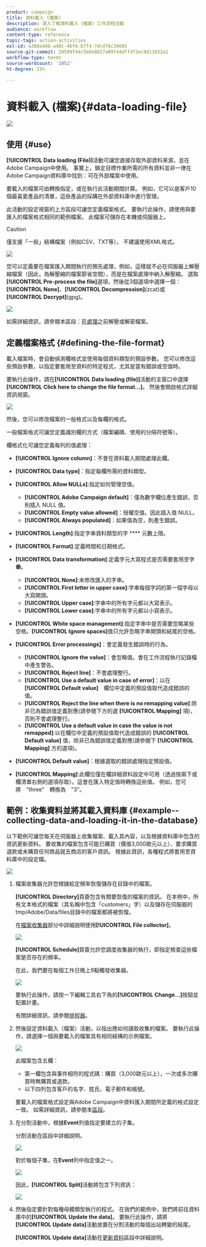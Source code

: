 ```yaml
---
product: campaign
title: 資料載入 (檔案)
description: 深入了解資料載入（檔案）工作流程活動
audience: workflow
content-type: reference
topic-tags: action-activities
exl-id: a380e486-a40c-4bf6-b7f4-7dcd76c34085
source-git-commit: 20509f44c5b8e0827a09f44dffdf2ec9d11652a1
workflow-type: tm+mt
source-wordcount: '1052'
ht-degree: 15%

---
```


# 資料載入 (檔案){#data-loading-file}

![](../../assets/common.svg)

## 使用 {#use}

**[!UICONTROL Data loading (File)]**&#x200B;活動可讓您直接存取外部資料來源，並在Adobe Campaign中使用。 事實上，鎖定目標作業所需的所有資料並非一律在Adobe Campaign資料庫中找到：可在外部檔案中使用。

要載入的檔案可由轉換指定，或在執行此活動期間計算。 例如，它可以是客戶10個最喜愛產品的清單，這些產品的採購在外部資料庫中進行管理。

此活動的設定視窗的上方區段可讓您定義檔案格式。 要執行此操作，請使用與要匯入的檔案格式相同的範例檔案。 此檔案可儲存在本機或伺服器上。

>[!CAUTION]
>
>僅支援「一般」結構檔案（例如CSV、TXT等）。 不建議使用XML格式。

![](assets/s_advuser_wf_etl_file.png)

您可以定義要在檔案匯入期間執行的預先處理，例如，這樣就不必在伺服器上解壓縮檔案（因此，為解壓縮的檔案節省空間），而是在檔案處理中納入解壓縮。 選取&#x200B;**[!UICONTROL Pre-process the file]**&#x200B;選項，然後從3個選項中選擇一個：**[!UICONTROL None]**、**[!UICONTROL Decompression]**(zcat)或&#x200B;**[!UICONTROL Decrypt]**(gpg)。

![](assets/preprocessing-dataloading.png)

如需詳細資訊，請參閱本區段：[在處理](../../platform/using/unzip-decrypt.md)之前解壓或解密檔案。

## 定義檔案格式 {#defining-the-file-format}

載入檔案時，會自動偵測欄格式並使用每個資料類型的預設參數。 您可以修改這些預設參數，以指定要套用至資料的特定程式，尤其是當有錯誤或空值時。

要執行此操作，請在&#x200B;**[!UICONTROL Data loading (file)]**&#x200B;活動的主窗口中選擇&#x200B;**[!UICONTROL Click here to change the file format...]**。 然後會開啟格式詳細資訊視窗。

![](assets/file_loading_columns_format.png)

然後，您可以修改檔案的一般格式以及每欄的格式。

一般檔案格式可讓您定義識別欄的方式（檔案編碼、使用的分隔符號等）。

欄格式化可讓您定義每列的值處理：

* **[!UICONTROL Ignore column]**：不會在資料載入期間處理此欄。
* **[!UICONTROL Data type]**：指定每欄所需的資料類型。
* **[!UICONTROL Allow NULLs]**:指定如何管理空值。

   * **[!UICONTROL Adobe Campaign default]**：僅為數字欄位產生錯誤，否則插入 NULL 值。
   * **[!UICONTROL Empty value allowed]**：授權空值。因此插入值 NULL。
   * **[!UICONTROL Always populated]**：如果值為空，則產生錯誤。

* **[!UICONTROL Length]**:指定字串資料類型的字 **** 元數上限。
* **[!UICONTROL Format]**:定義時間和日期格式。
* **[!UICONTROL Data transformation]**:定義字元大寫程式是否需要套用至字 **串**。

   * **[!UICONTROL None]**:未修改匯入的字串。
   * **[!UICONTROL First letter in upper case]**:字串每個字詞的第一個字母以大寫開頭。
   * **[!UICONTROL Upper case]**:字串中的所有字元都以大寫表示。
   * **[!UICONTROL Lower case]**:字串中的所有字元都以小寫表示。

* **[!UICONTROL White space management]**:指定字串中是否需要忽略某些空格。**[!UICONTROL Ignore spaces]**&#x200B;值只允許忽略字串開頭和結尾的空格。
* **[!UICONTROL Error processings]**：會定義發生錯誤時的行為。

   * **[!UICONTROL Ignore the value]**：會忽略值。會在工作流程執行記錄檔中產生警告。
   * **[!UICONTROL Reject line]**：不會處理整行。
   * **[!UICONTROL Use a default value in case of error]**：以在　**[!UICONTROL Default value]**　欄位中定義的預設值取代造成錯誤的值。
   * **[!UICONTROL Reject the line when there is no remapping value]**:除非已為錯誤值定義對應(請參閱下方的選 **[!UICONTROL Mapping]** 項)，否則不會處理整行。
   * **[!UICONTROL Use a default value in case the value is not remapped]**:以在欄位中定義的預設值取代造成錯誤的 **[!UICONTROL Default value]** 值，除非已為錯誤值定義對應(請參閱下 **[!UICONTROL Mapping]** 方的選項)。

* **[!UICONTROL Default value]**：根據選取的錯誤處理指定預設值。
* **[!UICONTROL Mapping]**:此欄位僅在欄詳細資料設定中可用（透過按兩下或欄清單右側的選項存取）。這會在匯入特定值時轉換這些值。 例如，您可將　&quot;three&quot;　轉換為　&quot;3&quot;。

## 範例：收集資料並將其載入資料庫 {#example--collecting-data-and-loading-it-in-the-database}

以下範例可讓您每天在伺服器上收集檔案、載入其內容，以及根據資料庫中包含的資訊更新資料。 要收集的檔案包含可能已購買（價值3,000歐元以上）、要求購買退款或未購買任何商品就去商店的客戶資訊。 根據此資訊，各種程式將套用至資料庫中的設定檔。

![](assets/s_advuser_load_file_sample_0.png)

1. 檔案收集器允許您根據給定頻率恢復儲存在目錄中的檔案。

   **[!UICONTROL Directory]**&#x200B;頁簽包含有關要恢復的檔案的資訊。 在本例中，所有文本格式的檔案（其名稱中包含「customers」字）以及儲存在伺服器的tmp/Adobe/Data/files目錄中的檔案都將被恢復。

   在[檔案收集器](file-collector.md)部分中詳細說明使用&#x200B;**[!UICONTROL File collector]**。

   ![](assets/s_advuser_load_file_sample_1.png)

   **[!UICONTROL Schedule]**&#x200B;頁簽允許您調度收集器的執行，即指定檢查這些檔案是否存在的頻率。

   在此，我們要在每個工作日晚上9點觸發收集器。

   ![](assets/s_advuser_load_file_sample_2.png)

   要執行此操作，請按一下編輯工具右下角的&#x200B;**[!UICONTROL Change...]**&#x200B;按鈕並配置計畫。

   有關詳細資訊，請參閱[排程器](scheduler.md)。

1. 然後設定資料載入（檔案）活動，以指出應如何讀取收集的檔案。 要執行此操作，請選擇一個與要載入的檔案具有相同結構的示例檔案。

   ![](assets/s_advuser_load_file_sample_3.png)

   此檔案包含五欄：

   * 第一欄包含與事件相符的程式碼：購買（3,000歐元以上），一次或多次購買時無購買或退款。
   * 以下四列包含客戶的名字、姓氏、電子郵件和帳號。

   要載入的檔案格式設定與Adobe Campaign中資料匯入期間所定義的格式設定一致。 如需詳細資訊，請參閱本[區段](../../platform/using/executing-import-jobs.md#step-2---source-file-selection)。

1. 在分割活動中，根據&#x200B;**Event**&#x200B;列值指定要建立的子集。

   分割活動在區段中詳細說明。

   ![](assets/s_advuser_load_file_sample_4.png)

   對於每個子集，在&#x200B;**Event**&#x200B;列中指定值之一。

   ![](assets/s_advuser_load_file_sample_5.png)

   因此，**[!UICONTROL Split]**&#x200B;活動將包含下列資訊：

   ![](assets/s_advuser_load_file_sample_6.png)

1. 然後指定要針對每種母體類型執行的程式。 在我們的範例中，我們將前往資料庫中的&#x200B;**[!UICONTROL Update the data]**。 要執行此操作，請將&#x200B;**[!UICONTROL Update data]**&#x200B;活動放置在分割活動的每個出站轉變的結尾。

   **[!UICONTROL Update data]**&#x200B;活動在[更新資料](update-data.md)區段中詳細說明。
